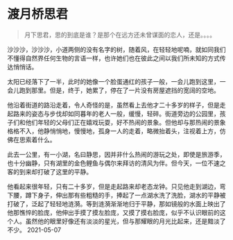 # 渡月桥思君

> 月下思君，思的到底是谁？是那个在远方还未曾谋面的恋人，还是。。。。

沙沙沙，沙沙沙，小道两侧的没有名字的树，随着风，在轻轻地呢喃，就如同我们不懂得自然界任何生物的言语一样，也许她们也在彼此之间以我们所未知的方式传达悄悄话。

太阳已经落下了一半，此时的她像一个脸蛋通红的孩子一般，一会儿跑到这里，一会儿跑到那里。但是，终于，她累了，停在了一片没有房屋遮挡的宽阔的空地。

他沿着街道的路沿走着，令人奇怪的是，虽然看上去他才二十多岁的样子，但是走起路来的姿态与步伐却如同暮年的老人一般，缓慢，轻碎。街道旁边的公园里，孩子们和他们年轻的父母们正在嬉戏玩耍，好不热闹的景象。但他却与那热闹的景象格格不入，他静悄悄地，慢慢地，孤身一人的走着，略微抬着头，注视着上方，仿佛在思索着什么。

此去一公里，有一小湖，名曰静思，因并非什么热闹的游玩之处，即使是旅游季，也十分幽静，只有湖里的金色鲤鱼与偶尔来拜访的清风为伴。但今天，一位不速之客的到来却打破了这里的平静。

他看起来很年轻，只有二十多岁，但是走起路来却老态龙钟。只见他走到湖边，弯下腰，蹲下身子，伸出那有些粗糙的手，捧起了一点湖水洗了洗脸，湖水的平静被打破了，泛起了轻轻地涟漪。等到涟漪渐渐地归于平静，那如镜般的水面上映出了他那憔悴的脸庞，他伸出手摸了摸左脸庞，又摸了摸右脸庞，似乎不认识眼前的这个人。虽然他的眼里好像还有淡淡的星光，但与那耀眼的月光比起来，还是黯淡了不少。
2021-05-07
